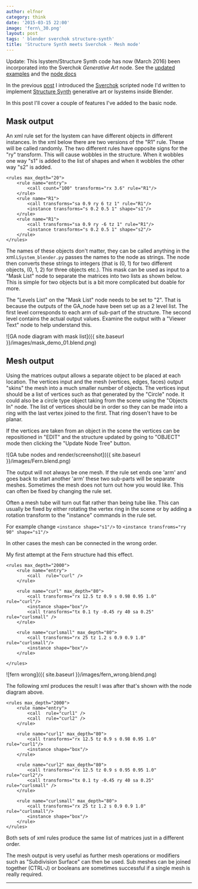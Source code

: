```yaml
---
author: elfnor
category: think
date: '2015-03-15 22:00'
image: 'fern\_30.png'
layout: post
tags: ' blender sverchok structure-synth'
title: 'Structure Synth meets Sverchok - Mesh mode'
---
```


Update: This lsystem/Structure Synth code has now (March 2016) been incorporated into the Sverchok *Generative Art* node. See the [updated examples](%7Bfilename%7Dgenerative_art_example_updates.md) and the [node docs](%7Bfilename%7Dgenerative_art_docs.md)

In the previous [post](%7Bfilename%7Dstructure%20synth_meets_sverchok.md) I introduced the [Sverchok](http://nikitron.cc.ua/sverchok_en.html) scripted node I\'d written to implement [Structure Synth](http://structuresynth.sourceforge.net/) generative art or lsystems inside Blender.

In this post I\'ll cover a couple of features I\'ve added to the basic node.

## Mask output

An xml rule set for the lsystem can have different objects in different instances. In the xml below there are two versions of the \"R1\" rule. These will be called randomly. The two different rules have opposite signs for the \"ry\" transform. This will cause wobbles in the structure. When it wobbles one way \"s1\" is added to the list of shapes and when it wobbles the other way \"s2\" is added.

``` {.xml}
<rules max_depth="20">
    <rule name="entry">
        <call count="100" transforms="rx 3.6" rule="R1"/>
    </rule>
    <rule name="R1">
        <call transforms="sa 0.9 ry 6 tz 1" rule="R1"/>
        <instance transforms="s 0.2 0.5 1" shape="s1"/>
    </rule>
    <rule name="R1">
        <call transforms="sa 0.9 ry -6 tz 1" rule="R1"/>
        <instance transforms="s 0.2 0.5 1" shape="s2"/>
    </rule>
</rules>
```

The names of these objects don\'t matter, they can be called anything in the xml.`LSystem_blender.py` passes the names to the node as strings. The node then converts these strings to integers (that is (0, 1) for two different objects, (0, 1, 2) for three objects etc.). This mask can be used as input to a \"Mask List\" node to separate the matrices into two lists as shown below. This is simple for two objects but is a bit more complicated but doable for more.

The \"Levels List\" on the \"Mask List\" node needs to be set to \"2\". That is because the outputs of the GA\_node have been set up as a 2 level list. The first level corresponds to each arm of sub-part of the structure. The second level contains the actual output values. Examine the output with a \"Viewer Text\" node to help understand this.

![GA node diagram with mask list]({{ site.baseurl }}/images/mask_demo_01.blend.png)

## Mesh output

Using the matrices output allows a separate object to be placed at each location. The vertices input and the mesh (vertices, edges, faces) output \"skins\" the mesh into a much smaller number of objects. The vertices input should be a list of vertices such as that generated by the \"Circle\" node. It could also be a circle type object taking from the scene using the \"Objects In\" node. The list of vertices should be in order so they can be made into a ring with the last vertex joined to the first. That ring dosen\'t have to be planar.

If the vertices are taken from an object in the scene the vertices can be repositioned in \"EDIT\" and the structure updated by going to \"OBJECT\" mode then clicking the \"Update Node Tree\" button.

![GA tube nodes and render/screenshot]({{ site.baseurl }}/images/Fern.blend.png)

The output will not always be one mesh. If the rule set ends one \'arm\' and goes back to start another \'arm\' these two sub-parts will be separate meshes. Sometimes the mesh does not turn out how you would like. This can often be fixed by changing the rule set.

Often a mesh tube will turn out flat rather than being tube like. This can usually be fixed by either rotating the vertex ring in the scene or by adding a rotation transform to the \"instance\" commands in the rule set.

For example change `<instance shape="s1"/>` to `<instance transfroms="ry 90" shape="s1"/>`

In other cases the mesh can be connected in the wrong order.

My first attempt at the Fern structure had this effect.

``` {.xml}
<rules max_depth="2000">
    <rule name="entry">
        <call  rule="curl" />      
    </rule>
    
    <rule name="curl" max_depth="80">
        <call transforms="rx 12.5 tz 0.9 s 0.98 0.95 1.0" rule="curl"/>
        <instance shape="box"/>       
        <call transforms="tx 0.1 ty -0.45 ry 40 sa 0.25" rule="curlsmall" />  
    </rule>
        
    <rule name="curlsmall" max_depth="80">
        <call transforms="rx 25 tz 1.2 s 0.9 0.9 1.0" rule="curlsmall"/>
        <instance shape="box"/>     
    </rule>
    
</rules>
```

![fern wrong]({{ site.baseurl }}/images/fern_wrong.blend.png)

The following xml produces the result I was after that\'s shown with the node diagram above.

``` {.xml}
<rules max_depth="2000">
    <rule name="entry">
        <call  rule="curl1" />  
        <call  rule="curl2" />      
    </rule>
    
    <rule name="curl1" max_depth="80">
        <call transforms="rx 12.5 tz 0.9 s 0.98 0.95 1.0" rule="curl1"/>
        <instance shape="box"/>        
    </rule>
    
    <rule name="curl2" max_depth="80">
        <call transforms="rx 12.5 tz 0.9 s 0.95 0.95 1.0" rule="curl2"/>
        <call transforms="tx 0.1 ty -0.45 ry 40 sa 0.25" rule="curlsmall" />     
    </rule>    
    
    <rule name="curlsmall" max_depth="80">
        <call transforms="rx 25 tz 1.2 s 0.9 0.9 1.0" rule="curlsmall"/>
        <instance shape="box"/>     
    </rule>    
</rules>
```

Both sets of xml rules produce the same list of matrices just in a different order.

The mesh output is very useful as further mesh operations or modifiers such as \"Subdivision Surface\" can then be used. Sub meshes can be joined together (CTRL-J) or booleans are sometimes successful if a single mesh is really required.

------------------------------------------------------------------------
